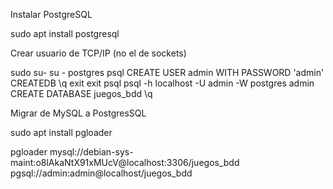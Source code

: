 Instalar PostgreSQL

sudo apt install postgresql

Crear usuario de TCP/IP (no el de sockets)

sudo su-
su - postgres
psql
CREATE USER admin WITH PASSWORD 'admin' CREATEDB 
\q
exit
exit
psql
psql -h localhost -U admin -W postgres
admin
CREATE DATABASE juegos_bdd
\q


Migrar de MySQL a PostgresSQL

sudo apt install pgloader

pgloader mysql://debian-sys-maint:o8lAkaNtX91xMUcV@localhost:3306/juegos_bdd pgsql://admin:admin@localhost/juegos_bdd
